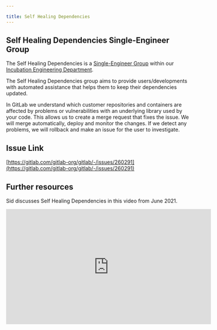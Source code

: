```yaml
---

title: Self Healing Dependencies
---
```








## Self Healing Dependencies Single-Engineer Group

The Self Healing Dependencies is a [Single-Engineer Group](/handbook/company/structure/#single-engineer-groups) within our [Incubation Engineering Department](/handbook/engineering/development/incubation/).

The Self Healing Dependencies group aims to provide users/developments with automated assistance that helps them to keep their dependencies updated.  

In GitLab we understand which customer repositories and containers are affected by problems or vulnerabilities with an underlying library used by your code.  This allows us to create a merge request that fixes the issue.  We will merge automatically, deploy and monitor the changes.  If we detect any problems, we will rollback and make an issue for the user to investigate.

## Issue Link

[https://gitlab.com/gitlab-org/gitlab/-/issues/260291](https://gitlab.com/gitlab-org/gitlab/-/issues/260291)

## Further resources

Sid discusses Self Healing Dependencies in this video from June 2021.

<iframe width="560" height="315" src="https://www.youtube.com/embed/yn-V8F_Sjr4" title="YouTube video player" frameborder="0" allow="accelerometer; autoplay; clipboard-write; encrypted-media; gyroscope; picture-in-picture" allowfullscreen></iframe>
